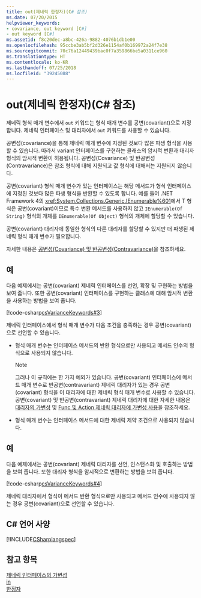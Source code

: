 ```yaml
---
title: out(제네릭 한정자)(C# 참조)
ms.date: 07/20/2015
helpviewer_keywords:
- covariance, out keyword [C#]
- out keyword [C#]
ms.assetid: f8c20dec-a8bc-426a-9882-4076b1db1e00
ms.openlocfilehash: 95ccbe3ab5bf2d326e1154af0b169972a24f7e38
ms.sourcegitcommit: 70c76a12449439bac0f7a359866be5a0311ce960
ms.translationtype: HT
ms.contentlocale: ko-KR
ms.lasthandoff: 07/25/2018
ms.locfileid: "39245088"
---
```

# <a name="out-generic-modifier-c-reference"></a>out(제네릭 한정자)(C# 참조)
제네릭 형식 매개 변수에서 `out` 키워드는 형식 매개 변수를 공변(covariant)으로 지정합니다. 제네릭 인터페이스 및 대리자에서 `out` 키워드를 사용할 수 있습니다.  
  
 공변성(covariance)을 통해 제네릭 매개 변수에 지정된 것보다 많은 파생 형식을 사용할 수 있습니다. 따라서 variant 인터페이스를 구현하는 클래스의 암시적 변환과 대리자 형식의 암시적 변환이 허용됩니다. 공변성(Covariance) 및 반공변성(Contravariance)은 참조 형식에 대해 지원되고 값 형식에 대해서는 지원되지 않습니다.  
  
 공변(covariant) 형식 매개 변수가 있는 인터페이스는 해당 메서드가 형식 인터페이스에 지정된 것보다 많은 파생 형식을 반환할 수 있도록 합니다. 예를 들어 .NET Framework 4의 <xref:System.Collections.Generic.IEnumerable%601>에서 T 형식은 공변(covariant)이므로 특수 변환 메서드를 사용하지 않고 `IEnumerable(Of String)` 형식의 개체를 `IEnumerable(Of Object)` 형식의 개체에 할당할 수 있습니다.  
  
 공변(covariant) 대리자에 동일한 형식의 다른 대리자를 할당할 수 있지만 더 파생된 제네릭 형식 매개 변수가 필요합니다.  
  
 자세한 내용은 [공변성(Covariance) 및 반공변성(Contravariance)](../../programming-guide/concepts/covariance-contravariance/index.md)을 참조하세요.  
  
## <a name="example"></a>예  
 다음 예제에서는 공변(covariant) 제네릭 인터페이스를 선언, 확장 및 구현하는 방법을 보여 줍니다. 또한 공변(covariant) 인터페이스를 구현하는 클래스에 대해 암시적 변환을 사용하는 방법을 보여 줍니다.  
  
 [!code-csharp[csVarianceKeywords#3](../../../csharp/language-reference/keywords/codesnippet/CSharp/out-generic-modifier_1.cs)]  
  
 제네릭 인터페이스에서 형식 매개 변수가 다음 조건을 충족하는 경우 공변(covariant)으로 선언할 수 있습니다.  
  
-   형식 매개 변수는 인터페이스 메서드의 반환 형식으로만 사용되고 메서드 인수의 형식으로 사용되지 않습니다.  
  
    > [!NOTE]
    >  그러나 이 규칙에는 한 가지 예외가 있습니다. 공변(covariant) 인터페이스에 메서드 매개 변수로 반공변(contravariant) 제네릭 대리자가 있는 경우 공변(covariant) 형식을 이 대리자에 대한 제네릭 형식 매개 변수로 사용할 수 있습니다. 공변(covariant) 및 반공변(contravariant) 제네릭 대리자에 대한 자세한 내용은 [대리자의 가변성](../../programming-guide/concepts/covariance-contravariance/variance-in-delegates.md) 및 [Func 및 Action 제네릭 대리자에 가변성 사용](../../programming-guide/concepts/covariance-contravariance/using-variance-for-func-and-action-generic-delegates.md)을 참조하세요.  
  
-   형식 매개 변수는 인터페이스 메서드에 대한 제네릭 제약 조건으로 사용되지 않습니다.  
  
## <a name="example"></a>예  
 다음 예제에서는 공변(covariant) 제네릭 대리자를 선언, 인스턴스화 및 호출하는 방법을 보여 줍니다. 또한 대리자 형식을 암시적으로 변환하는 방법을 보여 줍니다.  
  
 [!code-csharp[csVarianceKeywords#4](../../../csharp/language-reference/keywords/codesnippet/CSharp/out-generic-modifier_2.cs)]  
  
 제네릭 대리자에서 형식이 메서드 반환 형식으로만 사용되고 메서드 인수에 사용되지 않는 경우 공변(covariant)으로 선언할 수 있습니다.  
  
## <a name="c-language-specification"></a>C# 언어 사양  
 [!INCLUDE[CSharplangspec](~/includes/csharplangspec-md.md)]  
  
## <a name="see-also"></a>참고 항목  
 [제네릭 인터페이스의 가변성](../../programming-guide/concepts/covariance-contravariance/variance-in-generic-interfaces.md)  
 [in](../../../csharp/language-reference/keywords/in-generic-modifier.md)  
 [한정자](../../../csharp/language-reference/keywords/modifiers.md)
